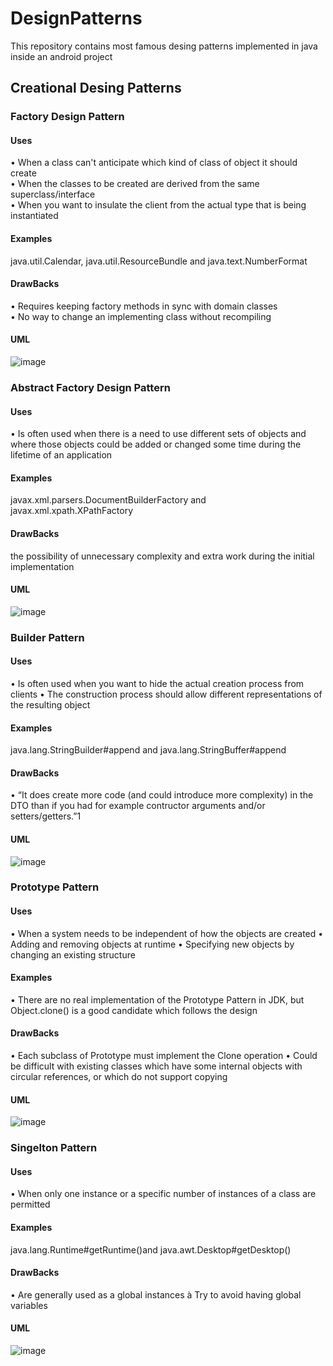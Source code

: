 # DesignPatterns 

This repository contains most famous desing patterns implemented in java inside an android project 

## Creational Desing Patterns 

### Factory Design Pattern 
#### Uses 
• When a class can't anticipate which kind of
class of object it should create <br />
• When the classes to be created are derived
from the same superclass/interface  <br />
• When you want to insulate the client from the
actual type that is being instantiated <br /> 
#### Examples 
java.util.Calendar,
java.util.ResourceBundle and
java.text.NumberFormat
#### DrawBacks
• Requires keeping factory methods in sync with
domain classes<br /> 
• No way to change an implementing class
without recompiling<br /> 
#### UML 
![image](https://user-images.githubusercontent.com/60134186/173240403-fdb86958-24b8-4b8d-8e68-77f2d4c32ee0.png)
 

### Abstract Factory Design Pattern 
#### Uses 
• Is often used when there is a need to use
different sets of objects and where those
objects could be added or changed some
time during the lifetime of an application
#### Examples 
javax.xml.parsers.DocumentBuilderFactory
and javax.xml.xpath.XPathFactory
#### DrawBacks
the possibility of unnecessary complexity and
extra work during the initial implementation
#### UML 
![image](https://user-images.githubusercontent.com/60134186/173241112-ab173c10-66c3-48b9-b38b-655a0842ef84.png)


### Builder Pattern 
#### Uses 
• Is often used when you want to hide the
actual creation process from clients
• The construction process should allow different
representations of the resulting object
#### Examples 
java.lang.StringBuilder#append and
java.lang.StringBuffer#append
#### DrawBacks
• “It does create more code (and could
introduce more complexity) in the DTO than if
you had for example contructor arguments
and/or setters/getters.”1
#### UML 
 ![image](https://user-images.githubusercontent.com/60134186/173241689-d78191b3-9887-4548-981d-9a5b69de9efd.png)


### Prototype Pattern 
#### Uses 
• When a system needs to be independent of
how the objects are created
• Adding and removing objects at runtime
• Specifying new objects by changing an
existing structure
#### Examples 
• There are no real implementation of the
Prototype Pattern in JDK, but Object.clone()
is a good candidate which follows the design
#### DrawBacks
• Each subclass of Prototype must implement
the Clone operation
• Could be difficult with existing classes which
have some internal objects with circular
references, or which do not support copying
#### UML 
 ![image](https://user-images.githubusercontent.com/60134186/173245655-969a71ef-c52c-4772-aa18-02466b643173.png)



### Singelton Pattern 
#### Uses 
• When only one instance or a specific number
of instances of a class are permitted
#### Examples 
java.lang.Runtime#getRuntime()and
java.awt.Desktop#getDesktop()
#### DrawBacks
• Are generally used as a global instances à Try
to avoid having global variables
#### UML 
![image](https://user-images.githubusercontent.com/60134186/173246908-93eb8fdc-6cf4-4579-9023-e427722a9cc0.png)














